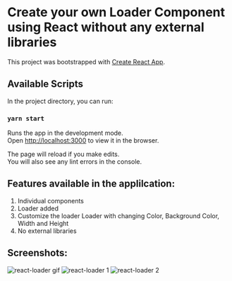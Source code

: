 # Create your own Loader Component using React without any external libraries

This project was bootstrapped with [Create React App](https://github.com/facebook/create-react-app).

## Available Scripts

In the project directory, you can run:

### `yarn start`

Runs the app in the development mode.\
Open [http://localhost:3000](http://localhost:3000) to view it in the browser.

The page will reload if you make edits.\
You will also see any lint errors in the console.

## Features available in the applilcation:
1. Individual components
2. Loader added
3. Customize the loader Loader with changing Color, Background Color, Width and Height
4. No external libraries

## Screenshots:
![react-loader gif](https://user-images.githubusercontent.com/3702438/147038548-750c37a2-44fc-4428-bfcf-ae121b47f6bb.gif)
![react-loader 1](https://user-images.githubusercontent.com/3702438/147038576-f7b037ca-182f-43bb-8edd-7e0874bda906.png)
![react-loader 2](https://user-images.githubusercontent.com/3702438/147038567-da85bcd0-644f-4059-90de-bc99894ff929.png)
